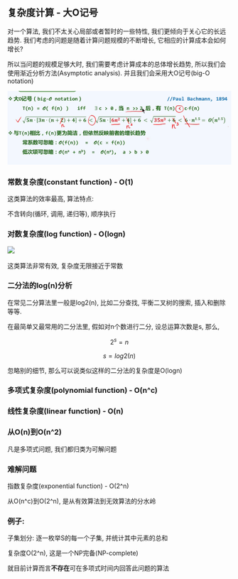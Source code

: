 ## 复杂度计算 - 大O记号

对一个算法, 我们不太关心局部或者暂时的一些特性, 我们更倾向于关心它的长远趋势. 我们考虑的问题是随着计算问题规模的不断增长, 它相应的计算成本会如何增长?

所以当问题的规模足够大时, 我们需要考虑计算成本的总体增长趋势, 所以我们会使用渐近分析方法\(Asymptotic analysis\). 并且我们会采用大O记号\(big-O notation\)

![](/assets/big_O.png)

### 常数复杂度\(constant function\) - O\(1\)

这类算法的效率最高, 算法特点:

不含转向\(循环, 调用, 递归等\), 顺序执行

### 对数复杂度(log function) - O\(logn\)

![](/assets/o\(logn\).png)

这类算法非常有效, 复杂度无限接近于常数

### 二分法的log(n)分析

在常见二分算法里一般是log2\(n\), 比如二分查找, 平衡二叉树的搜索, 插入和删除等等.

在最简单又最常用的二分法里, 假如对n个数进行二分, 设总运算次数是s, 那么,


$$
2^s = n
$$





$$
s=log2(n)
$$



忽略别的细节, 那么可以说类似这样的二分法的复杂度是O\(logn\)

### 多项式复杂度\(polynomial function\) - O\(n^c\)

### 线性复杂度\(linear function\) - O\(n\)

### 从O\(n\)到O\(n^2\)

凡是多项式问题, 我们都归类为可解问题

### 难解问题

指数复杂度\(exponential function\) - O\(2^n\)

从O\(n^c\)到O\(2^n\), 是从有效算法到无效算法的分水岭

### 例子:

子集划分: 逐一枚举S的每一个子集, 并统计其中元素的总和

复杂度O\(2^n\), 这是一个NP完备\(NP-complete\)

就目前计算而言**不存在**可在多项式时间内回答此问题的算法


